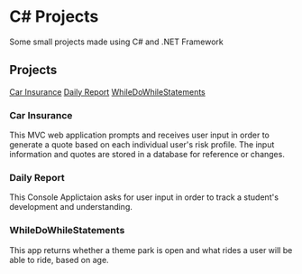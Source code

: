 # C# Projects

Some small projects made using C# and .NET Framework

## Projects
[Car Insurance](https://github.com/lmccary11/Basic_C-_Programs/tree/master/CarInsurance)
[Daily Report](https://github.com/lmccary11/Basic_C-_Programs/tree/master/DailyReport)
[WhileDoWhileStatements](https://github.com/lmccary11/Basic_C-_Programs/tree/master/WhileDoWhileStatements)
### Car Insurance
This MVC web application prompts and receives user input in order to generate
a quote based on each individual user's risk profile. The input information
and quotes are stored in a database for reference or changes.

### Daily Report
This Console Applictaion asks for user input in order to track a student's
development and understanding.

### WhileDoWhileStatements
This app returns whether a theme park is open and what rides a user will be
able to ride, based on age.
